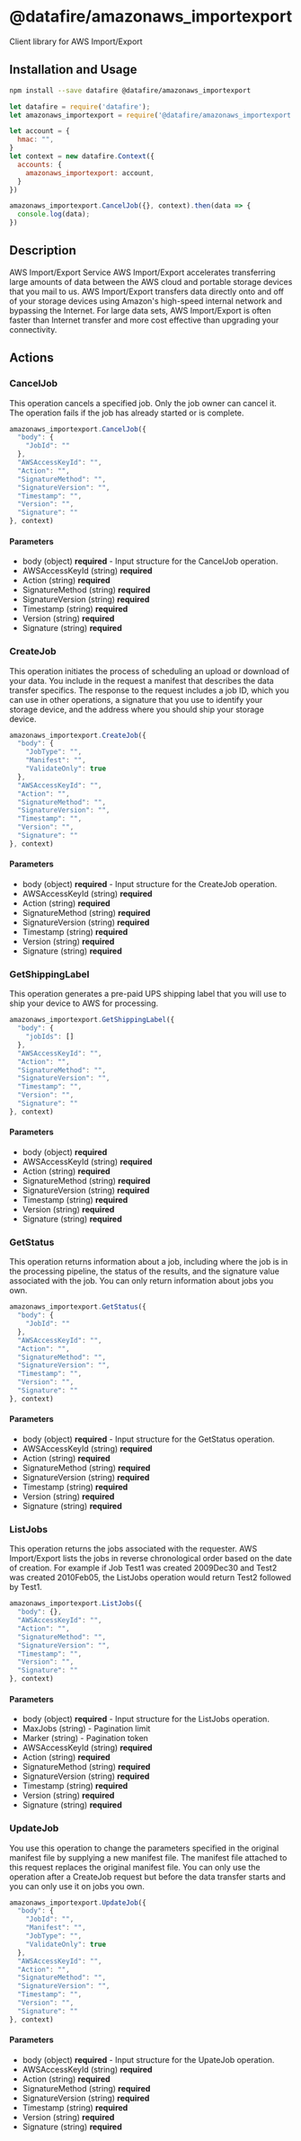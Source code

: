# @datafire/amazonaws_importexport

Client library for AWS Import/Export

## Installation and Usage
```bash
npm install --save datafire @datafire/amazonaws_importexport
```

```js
let datafire = require('datafire');
let amazonaws_importexport = require('@datafire/amazonaws_importexport').actions;

let account = {
  hmac: "",
}
let context = new datafire.Context({
  accounts: {
    amazonaws_importexport: account,
  }
})

amazonaws_importexport.CancelJob({}, context).then(data => {
  console.log(data);
})
```

## Description
<fullname>AWS Import/Export Service</fullname> AWS Import/Export accelerates transferring large amounts of data between the AWS cloud and portable storage devices that you mail to us. AWS Import/Export transfers data directly onto and off of your storage devices using Amazon's high-speed internal network and bypassing the Internet. For large data sets, AWS Import/Export is often faster than Internet transfer and more cost effective than upgrading your connectivity.

## Actions
### CancelJob
This operation cancels a specified job. Only the job owner can cancel it. The operation fails if the job has already started or is complete.


```js
amazonaws_importexport.CancelJob({
  "body": {
    "JobId": ""
  },
  "AWSAccessKeyId": "",
  "Action": "",
  "SignatureMethod": "",
  "SignatureVersion": "",
  "Timestamp": "",
  "Version": "",
  "Signature": ""
}, context)
```

#### Parameters
* body (object) **required** - Input structure for the CancelJob operation.
* AWSAccessKeyId (string) **required**
* Action (string) **required**
* SignatureMethod (string) **required**
* SignatureVersion (string) **required**
* Timestamp (string) **required**
* Version (string) **required**
* Signature (string) **required**

### CreateJob
This operation initiates the process of scheduling an upload or download of your data. You include in the request a manifest that describes the data transfer specifics. The response to the request includes a job ID, which you can use in other operations, a signature that you use to identify your storage device, and the address where you should ship your storage device.


```js
amazonaws_importexport.CreateJob({
  "body": {
    "JobType": "",
    "Manifest": "",
    "ValidateOnly": true
  },
  "AWSAccessKeyId": "",
  "Action": "",
  "SignatureMethod": "",
  "SignatureVersion": "",
  "Timestamp": "",
  "Version": "",
  "Signature": ""
}, context)
```

#### Parameters
* body (object) **required** - Input structure for the CreateJob operation.
* AWSAccessKeyId (string) **required**
* Action (string) **required**
* SignatureMethod (string) **required**
* SignatureVersion (string) **required**
* Timestamp (string) **required**
* Version (string) **required**
* Signature (string) **required**

### GetShippingLabel
This operation generates a pre-paid UPS shipping label that you will use to ship your device to AWS for processing.


```js
amazonaws_importexport.GetShippingLabel({
  "body": {
    "jobIds": []
  },
  "AWSAccessKeyId": "",
  "Action": "",
  "SignatureMethod": "",
  "SignatureVersion": "",
  "Timestamp": "",
  "Version": "",
  "Signature": ""
}, context)
```

#### Parameters
* body (object) **required**
* AWSAccessKeyId (string) **required**
* Action (string) **required**
* SignatureMethod (string) **required**
* SignatureVersion (string) **required**
* Timestamp (string) **required**
* Version (string) **required**
* Signature (string) **required**

### GetStatus
This operation returns information about a job, including where the job is in the processing pipeline, the status of the results, and the signature value associated with the job. You can only return information about jobs you own.


```js
amazonaws_importexport.GetStatus({
  "body": {
    "JobId": ""
  },
  "AWSAccessKeyId": "",
  "Action": "",
  "SignatureMethod": "",
  "SignatureVersion": "",
  "Timestamp": "",
  "Version": "",
  "Signature": ""
}, context)
```

#### Parameters
* body (object) **required** - Input structure for the GetStatus operation.
* AWSAccessKeyId (string) **required**
* Action (string) **required**
* SignatureMethod (string) **required**
* SignatureVersion (string) **required**
* Timestamp (string) **required**
* Version (string) **required**
* Signature (string) **required**

### ListJobs
This operation returns the jobs associated with the requester. AWS Import/Export lists the jobs in reverse chronological order based on the date of creation. For example if Job Test1 was created 2009Dec30 and Test2 was created 2010Feb05, the ListJobs operation would return Test2 followed by Test1.


```js
amazonaws_importexport.ListJobs({
  "body": {},
  "AWSAccessKeyId": "",
  "Action": "",
  "SignatureMethod": "",
  "SignatureVersion": "",
  "Timestamp": "",
  "Version": "",
  "Signature": ""
}, context)
```

#### Parameters
* body (object) **required** - Input structure for the ListJobs operation.
* MaxJobs (string) - Pagination limit
* Marker (string) - Pagination token
* AWSAccessKeyId (string) **required**
* Action (string) **required**
* SignatureMethod (string) **required**
* SignatureVersion (string) **required**
* Timestamp (string) **required**
* Version (string) **required**
* Signature (string) **required**

### UpdateJob
You use this operation to change the parameters specified in the original manifest file by supplying a new manifest file. The manifest file attached to this request replaces the original manifest file. You can only use the operation after a CreateJob request but before the data transfer starts and you can only use it on jobs you own.


```js
amazonaws_importexport.UpdateJob({
  "body": {
    "JobId": "",
    "Manifest": "",
    "JobType": "",
    "ValidateOnly": true
  },
  "AWSAccessKeyId": "",
  "Action": "",
  "SignatureMethod": "",
  "SignatureVersion": "",
  "Timestamp": "",
  "Version": "",
  "Signature": ""
}, context)
```

#### Parameters
* body (object) **required** - Input structure for the UpateJob operation.
* AWSAccessKeyId (string) **required**
* Action (string) **required**
* SignatureMethod (string) **required**
* SignatureVersion (string) **required**
* Timestamp (string) **required**
* Version (string) **required**
* Signature (string) **required**

